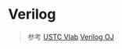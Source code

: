 # Verilog
> 参考 [USTC Vlab](https://vlab.ustc.edu.cn/guide/doc_verilog.html)
> [Verilog OJ](https://verilogoj.ustc.edu.cn/oj/)